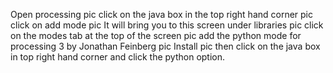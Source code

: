 Open processing
pic
click on the java box in the top right hand corner
pic
click on add mode
pic 
It will bring you to this screen under libraries
pic
click on the modes tab at the top of the screen
pic
add the python mode for processing 3 by Jonathan Feinberg
pic
Install
pic
then click on the java box in top right hand corner and click the python option. 
